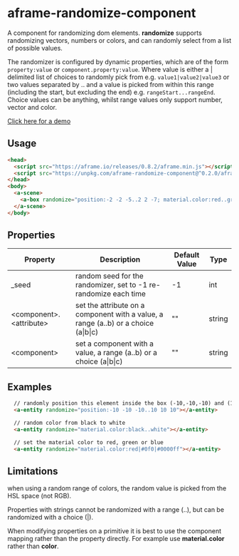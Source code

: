 # aframe-randomize-component

A component for randomizing dom elements.  **randomize** supports randomizing vectors, numbers or colors, and can randomly select from a list of possible values.

The randomizer is configured by dynamic properties, which are of the form ```property:value``` or ```component.property:value```. Where value is either a | delimited list of choices to randomly pick from e.g. ```value1|value2|value3``` or two values separated by .. and a value is picked from within this range (including the start, but excluding the end) e.g. ```rangeStart...rangeEnd```.  Choice values can be anything, whilst range values only support number, vector and color.

[Click here for a demo](https://harlyq.github.io/aframe-randomize-component/)

## Usage
```html
<head>
  <script src="https://aframe.io/releases/0.8.2/aframe.min.js"></script>
  <script src="https://unpkg.com/aframe-randomize-component@^0.2.0/aframe-randomize-component.js"></script>
</head>
<body>
  <a-scene>
    <a-box randomize="position:-2 -2 -5..2 2 -7; material.color:red..green; scale: 1 1 1|1.5 1.5 1.5|2 2 2;"></a-box>
  </a-scene>
</body>
```

## Properties
| Property | Description | Default Value | Type |
| -------- | ----------- | ------------- | ---- |
|_seed|random seed for the randomizer, set to -1 re-randomize each time|-1|int|
|\<component\>.\<attribute\>|set the attribute on a component with a value, a range (a..b) or a choice (a\|b\|c)|""|string|
|\<component\>|set a component with a value, a range (a..b) or a choice (a\|b\|c)|""|string|

## Examples
```html
  // randomly position this element inside the box (-10,-10,-10) and (10,10,10)
  <a-entity randomize="position:-10 -10 -10..10 10 10"></a-entity>

  // random color from black to white
  <a-entity randomize="material.color:black..white"></a-entity>

  // set the material color to red, green or blue
  <a-entity randomize="material.color:red|#0f0|#0000ff"></a-entity>
```

## Limitations
when using a random range of colors, the random value is picked from the HSL space (not RGB).

Properties with strings cannot be randomized with a range (..), but can be randomized with a choice (|).

When modifying properties on a primitive it is best to use the component mapping rather than the property directly.  For example use **material.color** rather than **color**.